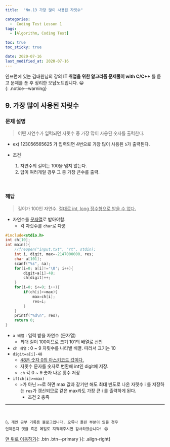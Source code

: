 ```yaml
---
title:  "No.13 가장 많이 사용된 자릿수" 

categories:
  -  Coding Test Lesson 1
tags:
  - [Algorithm, Coding Test]

toc: true
toc_sticky: true

date: 2020-07-16
last_modified_at: 2020-07-16
---
```


인프런에 있는 김태원님의 강의 **IT 취업을 위한 알고리즘 문제풀이 with C/C++** 를 듣고 문제를 푼 후 정리한 오답노트입니다. 😀  
{: .notice--warning}

## 9. 가장 많이 사용된 자릿수

### 문제 설명

> 어떤 자연수가 입력되면 자릿수 중 가장 많이 사용된 숫자를 출력한다.

- ex) 123056565625 가 입력되면 4번으로 가장 많이 사용된 `5`가 출력된다.

- 조건
  1. 자연수의 길이는 100을 넘지 않는다.
  2. 답이 여러개일 경우 그 중 가장 큰수를 출력.

<br>

### 해답

> 길이가 100인 자연수. <u>절대로 int, long 정수형으로 받을 수 없다.</u> 

- 자연수를 <u>문자열</u>로 받아야함.
  - 각 자릿수를 `char`로 다룸

```cpp
#include<stdio.h>
int ch[10];
int main(){
	//freopen("input.txt", "rt", stdin);
	int i, digit, max=-2147000000, res;
	char a[101];
	scanf("%s", &a);
	for(i=0; a[i]!='\0'; i++){
		digit=a[i]-48;
		ch[digit]++;
	}
	for(i=0; i<=9; i++){
		if(ch[i]>=max){
			max=ch[i];
			res=i;
		}
	}
	printf("%d\n", res);
	return 0;
}
```
- `a 배열` : 입력 받을 자연수 (문자열)
  - 최대 길이 100이므로 크기 101의 배열로 선언
- `ch 배열` : 0 ~ 9 자릿수를 나타낼 배열. 따라서 크기는 10
- `digit=a[i]-48`
  - <u>48은 숫자 0의 아스키코드 값이다.</u>
  - 자릿수 문자를 숫자로 변환해 int인 digit에 저장.
  - `ch` 각 0 ~ 9 숫자 나온 횟수 저장
- `if(ch[i]>=max)`
  - `>`가 아닌 `>=`로 하면 max 값과 같기만 해도 최대 빈도로 나온 자릿수 i 를 저장하는 `res`가 갱신되므로 같은 max라도 가장 큰 i 를 출력하게 된다.
    - 조건 2 충족

***
<br>

    🌜 개인 공부 기록용 블로그입니다. 오류나 틀린 부분이 있을 경우 
    언제든지 댓글 혹은 메일로 지적해주시면 감사하겠습니다! 😄

[맨 위로 이동하기](#){: .btn .btn--primary }{: .align-right}